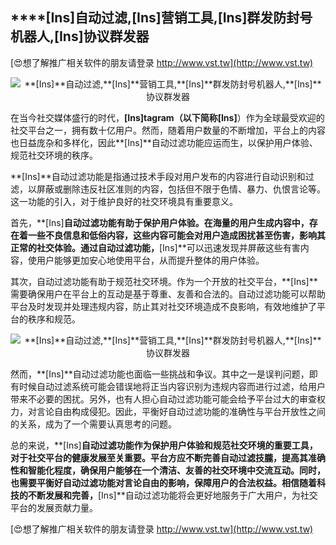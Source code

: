 ## ****[Ins]**自动过滤,**[Ins]**营销工具,**[Ins]**群发防封号机器人,**[Ins]**协议群发器**

[😍想了解推广相关软件的朋友请登录 http://www.vst.tw](http://www.vst.tw)

 <center><img src="https://vst.tw/MP4/tuiguang/png/5.png" alt="**[Ins]**自动过滤,**[Ins]**营销工具,**[Ins]**群发防封号机器人,**[Ins]**协议群发器"></center>

在当今社交媒体盛行的时代，**[Ins]**tagram（以下简称**[Ins]**）作为全球最受欢迎的社交平台之一，拥有数十亿用户。然而，随着用户数量的不断增加，平台上的内容也日益庞杂和多样化，因此**[Ins]**自动过滤功能应运而生，以保护用户体验、规范社交环境的秩序。

**[Ins]**自动过滤功能是指通过技术手段对用户发布的内容进行自动识别和过滤，以屏蔽或删除违反社区准则的内容，包括但不限于色情、暴力、仇恨言论等。这一功能的引入，对于维护良好的社交环境具有重要意义。

首先，**[Ins]**自动过滤功能有助于保护用户体验。在海量的用户生成内容中，存在着一些不良信息和低俗内容，这些内容可能会对用户造成困扰甚至伤害，影响其正常的社交体验。通过自动过滤功能，**[Ins]**可以迅速发现并屏蔽这些有害内容，使用户能够更加安心地使用平台，从而提升整体的用户体验。

其次，自动过滤功能有助于规范社交环境。作为一个开放的社交平台，**[Ins]**需要确保用户在平台上的互动是基于尊重、友善和合法的。自动过滤功能可以帮助平台及时发现并处理违规内容，防止其对社交环境造成不良影响，有效地维护了平台的秩序和规范。

 <center><img src="https://vst.tw/MP4/tuiguang/png/6.png" alt="**[Ins]**自动过滤,**[Ins]**营销工具,**[Ins]**群发防封号机器人,**[Ins]**协议群发器"></center>

然而，**[Ins]**自动过滤功能也面临一些挑战和争议。其中之一是误判问题，即有时候自动过滤系统可能会错误地将正当内容识别为违规内容而进行过滤，给用户带来不必要的困扰。另外，也有人担心自动过滤功能可能会给予平台过大的审查权力，对言论自由构成侵犯。因此，平衡好自动过滤功能的准确性与平台开放性之间的关系，成为了一个需要认真思考的问题。

总的来说，**[Ins]**自动过滤功能作为保护用户体验和规范社交环境的重要工具，对于社交平台的健康发展至关重要。平台方应不断完善自动过滤技朧，提高其准确性和智能化程度，确保用户能够在一个清洁、友善的社交环境中交流互动。同时，也需要平衡好自动过滤功能对言论自由的影响，保障用户的合法权益。相信随着科技的不断发展和完善，**[Ins]**自动过滤功能将会更好地服务于广大用户，为社交平台的发展贡献力量。

[😍想了解推广相关软件的朋友请登录 http://www.vst.tw](http://www.vst.tw)



